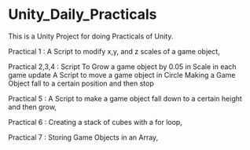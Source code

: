 # Unity_Daily_Practicals
 This is a Unity Project for doing Practicals of Unity.
 
 
 Practical 1 : A Script to modify x,y, and z scales of a game object,
 
 
 Practical 2,3,4 : 
           Script To Grow a game object by 0.05 in Scale in each game update
           A Script to move a game object in Circle
           Making a Game Object fall to a certain position and then stop
  
  
   Practical 5 : A Script to make a game object fall down to a certain height and then grow,
   
   
   Practical 6 : Creating a stack of cubes with a for loop,
   
   
   Practical 7 : Storing Game Objects in an Array,
           

